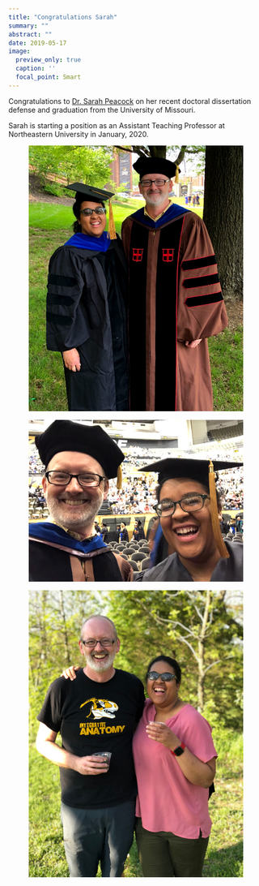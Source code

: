 ```yaml
---
title: "Congratulations Sarah"
summary: ""
abstract: ""
date: 2019-05-17
image:
  preview_only: true
  caption: ''
  focal_point: Smart
---
```


Congratulations to [Dr. Sarah Peacock](https://www.middletonlab.org/authors/peacock/) on her recent doctoral dissertation defense and graduation from the University of Missouri.

Sarah is starting a position as an Assistant Teaching Professor at Northeastern University in January, 2020.

<figure>
<img src="peacock-grad1.jpg">
</figure>
    
<figure>
<img src="peacock-grad2.jpg">
</figure>

<figure>
<img src="peacock-defense.jpg">
</figure>
